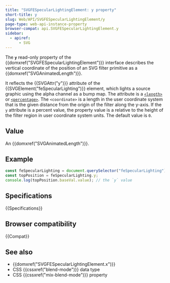 ```yaml
---
title: "SVGFESpecularLightingElement: y property"
short-title: y
slug: Web/API/SVGFESpecularLightingElement/y
page-type: web-api-instance-property
browser-compat: api.SVGFESpecularLightingElement.y
sidebar:
  - apiref:
      - SVG
---
```


The **`y`** read-only property of the {{domxref("SVGFESpecularLightingElement")}} interface describes the vertical coordinate of the position of an SVG filter primitive as a {{domxref("SVGAnimatedLength")}}.

It reflects the {{SVGAttr("y")}} attribute of the {{SVGElement("feSpecularLighting")}} element, which lights a source graphic using the alpha channel as a bump map. The attribute is a [`<length>`](/en-US/docs/Web/SVG/Guides/Content_type#length) or [`<percentage>`](/en-US/docs/Web/SVG/Guides/Content_type#percentage). The `<coordinate>` is a length in the user coordinate system that is the given distance from the origin of the filter along the y-axis. If the `y` attribute is a percent value, the property value is a relative to the height of the filter region in user coordinate system units. The default value is `0`.

## Value

An {{domxref("SVGAnimatedLength")}}.

## Example

```js
const feSpecularLighting = document.querySelector("feSpecularLighting");
const topPosition = feSpecularLighting.y;
console.log(topPosition.baseVal.value); // the `y` value
```

## Specifications

{{Specifications}}

## Browser compatibility

{{Compat}}

## See also

- {{domxref("SVGFESpecularLightingElement.x")}}
- CSS {{cssxref("blend-mode")}} data type
- CSS {{cssxref("mix-blend-mode")}} property

